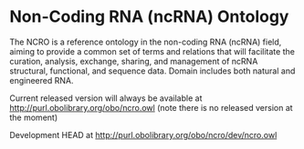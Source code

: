# Non-Coding RNA (ncRNA) Ontology

The NCRO is a reference ontology in the non-coding RNA (ncRNA) field, aiming to provide a common set of terms and relations that will facilitate the curation, analysis, exchange, sharing, and management of ncRNA structural, functional, and sequence data. Domain includes both natural and engineered RNA.

Current released version will always be available at http://purl.obolibrary.org/obo/ncro.owl
(note there is no released version at the moment)

Development HEAD at http://purl.obolibrary.org/obo/ncro/dev/ncro.owl
